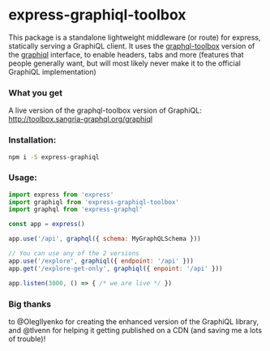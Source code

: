 # express-graphiql-toolbox

This package is a standalone lightweight middleware (or route) for express, statically serving a GraphiQL client. It uses 
the [graphql-toolbox](https://github.com/OlegIlyenko/graphql-toolbox) version of the 
[graphiql](https://github.com/graphql/graphiql) interface, to enable headers, tabs and more 
(features that people generally want, but will most likely never make it to the official GraphiQL implementation)

### What you get
A live version of the graphql-toolbox version of GraphiQL:
http://toolbox.sangria-graphql.org/graphiql

### Installation:

```bash
npm i -S express-graphiql
```

### Usage:

```js
import express from 'express'
import graphiql from 'express-graphiql-toolbox'
import graphql from 'express-graphql'

const app = express()

app.use('/api', graphql({ schema: MyGraphQLSchema }))

// You can use any of the 2 versions
app.use('/explore', graphiql({ endpoint: '/api' }))
app.get('/explore-get-only', graphiql({ enpoint: '/api' }))

app.listen(3000, () => { /* we are live */ })
```
### Big thanks 
to @OlegIlyenko for creating the enhanced version of the GraphiQL library, 
and @tlvenn for helping it getting published on a CDN (and saving me a lots of trouble)!
